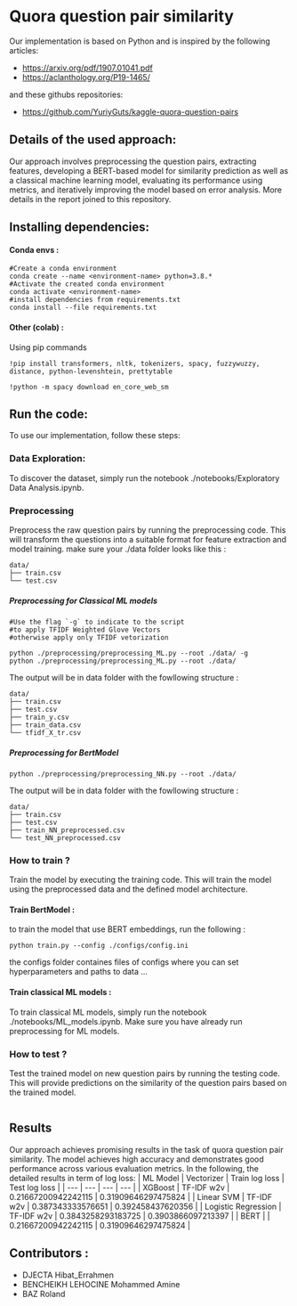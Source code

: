 # Quora question pair similarity


Our implementation is based on Python and is inspired by the following articles:

- https://arxiv.org/pdf/1907.01041.pdf
- https://aclanthology.org/P19-1465/

and these githubs repositories: 
- https://github.com/YuriyGuts/kaggle-quora-question-pairs

## Details of the used approach:
Our approach involves preprocessing the question pairs, extracting features, developing a BERT-based model for similarity prediction as well as a classical machine learning model, evaluating its performance using metrics, and iteratively improving the model based on error analysis. More details in the report joined to this repository.

## Installing dependencies:

#### Conda envs : 

````
#Create a conda environment
conda create --name <environment-name> python=3.8.* 
#Activate the created conda environment
conda activate <environment-name>
#install dependencies from requirements.txt 
conda install --file requirements.txt

 ```` 
#### Other (colab) : 
Using pip commands 

````
!pip install transformers, nltk, tokenizers, spacy, fuzzywuzzy, distance, python-levenshtein, prettytable

!python -m spacy download en_core_web_sm

 ```` 
 
## Run the code:
To use our implementation, follow these steps:
### Data Exploration:
To discover the dataset, simply run the notebook ./notebooks/Exploratory Data Analysis.ipynb. 
### Preprocessing 
Preprocess the raw question pairs by running the preprocessing code. This will transform the questions into a suitable format for feature extraction and model training. make sure your ./data folder looks like this : 

````
data/
├── train.csv
└── test.csv
 ````

##### Preprocessing for Classical ML models 

````
#Use the flag `-g` to indicate to the script 
#to apply TFIDF Weighted Glove Vectors 
#otherwise apply only TFIDF vetorization

python ./preprocessing/preprocessing_ML.py --root ./data/ -g
python ./preprocessing/preprocessing_ML.py --root ./data/
````
The output will be in data folder with the fowllowing structure : 

````
data/
├── train.csv
├── test.csv
├── train_y.csv
├── train_data.csv
└── tfidf_X_tr.csv
````

##### Preprocessing for BertModel 

````
python ./preprocessing/preprocessing_NN.py --root ./data/ 

````
The output will be in data folder with the fowllowing structure :  

````
data/
├── train.csv
├── test.csv
├── train_NN_preprocessed.csv
└── test_NN_preprocessed.csv
````

### How to train ?
Train the model by executing the training code. This will train the model using the preprocessed data and the defined model architecture. 

#### Train BertModel : 
to train the model that use BERT embeddings, run the following :

````
python train.py --config ./configs/config.ini
````

the configs folder containes files of configs where you can set hyperparameters and paths to data ...

#### Train classical ML models : 
To train classical ML models, simply run the notebook ./notebooks/ML_models.ipynb. 
Make sure you have already run preprocessing for ML models. 



### How to test ?
Test the trained model on new question pairs by running the testing code. This will provide predictions on the similarity of the question pairs based on the trained model.
 ````

 ````

## Results
Our approach achieves promising results in the task of quora question pair similarity. The model achieves high accuracy and demonstrates good performance across various evaluation metrics. In the following, the detailed results in term of log loss: 
| ML Model | Vectorizer | Train log loss | Test log loss |
| --- | --- | --- | --- |
| XGBoost | TF-IDF w2v | 0.21667200942242115 | 0.31909646297475824 |
| Linear SVM | TF-IDF w2v |  0.387343333576651  |  0.392458437620356  |
| Logistic Regression | TF-IDF w2v | 0.3843258293183725 |  0.3903866097213397 |
| BERT |   | 0.21667200942242115 | 0.31909646297475824 |
## Contributors :
  - DJECTA Hibat_Errahmen
  - BENCHEIKH LEHOCINE Mohammed Amine
  - BAZ Roland


  

  

